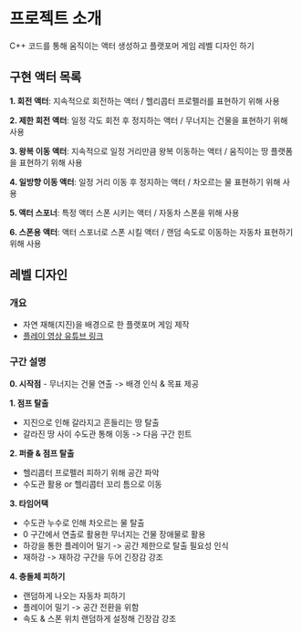 # 프로젝트 소개
C++ 코드를 통해 움직이는 액터 생성하고 플랫포머 게임 레벨 디자인 하기

## 구현 액터 목록

**1. 회전 액터**: 지속적으로 회전하는 액터 / 헬리콥터 프로펠러를 표현하기 위해 사용

**2. 제한 회전 액터**: 일정 각도 회전 후 정지하는 액터 / 무너지는 건물을 표현하기 위해 사용

**3. 왕복 이동 액터**: 지속적으로 일정 거리만큼 왕복 이동하는 액터 / 움직이는 땅 플랫폼을 표현하기 위해 사용

**4. 일방향 이동 액터**: 일정 거리 이동 후 정지하는 액터 / 차오르는 물 표현하기 위해 사용

**5. 액터 스포너**: 특정 액터 스폰 시키는 액터 / 자동차 스폰을 위해 사용

**6. 스폰용 액터**: 액터 스포너로 스폰 시킬 액터 / 랜덤 속도로 이동하는 자동차 표현하기 위해 사용

## 레벨 디자인

### 개요

- 자연 재해(지진)을 배경으로 한 플랫포머 게임 제작
- [플레이 영상 유튜브 링크](https://youtu.be/wgAh1iREOIk?si=HoF-0JpnbnrZrowE)

### 구간 설명

**0. 시작점**
    - 무너지는 건물 연출
    -> 배경 인식 & 목표 제공
    
**1. 점프 탈출**
  - 지진으로 인해 갈라지고 흔들리는 땅 탈출
  - 갈라진 땅 사이 수도관 통해 이동 -> 다음 구간 힌트
    
**2. 퍼즐 & 점프 탈출**
  - 헬리콥터 프로펠러 피하기 위해 공간 파악
  - 수도관 활용 or 헬리콥터 꼬리 틈으로 이동
    
**3. 타임어택**
  - 수도관 누수로 인해 차오르는 물 탈출
  - 0 구간에서 연출로 활용한 무너지는 건물 장애물로 활용
  - 하강을 통한 플레이어 밀기 -> 공간 제한으로 탈출 필요성 인식
  - 재하강 -> 재하강 구간을 두어 긴장감 강조
    
**4. 충돌체 피하기**
  - 랜덤하게 나오는 자동차 피하기
  - 플레이어 밀기 -> 공간 전환을 위함
  - 속도 & 스폰 위치 랜덤하게 설정해 긴장감 강조
